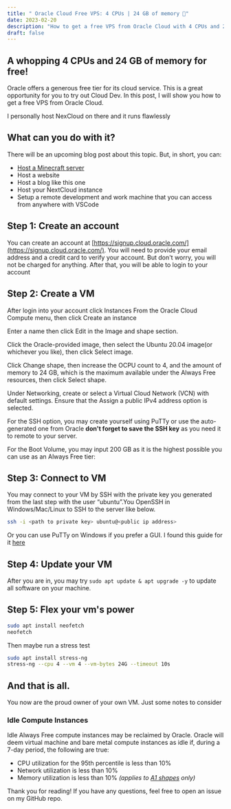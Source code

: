 ```yaml
---
title: " Oracle Cloud Free VPS: 4 CPUs | 24 GB of memory 🚀"
date: 2023-02-20
description: "How to get a free VPS from Oracle Cloud with 4 CPUs and 24 GB of memory"
draft: false
---
```


## A whopping 4 CPUs and 24 GB of memory for free!

Oracle offers a generous free tier for its cloud service. This is a great opportunity for you to try out Cloud Dev. In this post, I will show you how to get a free VPS from Oracle Cloud. 

I personally host NexCloud on there and it runs flawlessly 

## What can you do with it?
There will be an upcoming blog post about this topic. But, in short, you can:
-   [Host a Minecraft server](https://blogs.oracle.com/developers/post/how-to-set-up-and-run-a-really-powerful-free-minecraft-server-in-the-cloud)
-   Host a website
-   Host a blog like this one
-   Host your NextCloud instance
-   Setup a remote development and work machine that you can access from anywhere with VSCode

## Step 1: Create an account

You can create an account at [https://signup.cloud.oracle.com/](https://signup.cloud.oracle.com/). You will need to provide your email address and a credit card to verify your account. But don't worry, you will not be charged for anything. After that, you will be able to login to your account

## Step 2: Create a VM


After login into your account click Instances From the Oracle Cloud Compute menu,  then click Create an instance

Enter a name then click Edit in the Image and shape section.

Click the Oracle-provided image, then select the Ubuntu 20.04 image(or whichever you like), then click Select image.

Click Change shape, then increase the OCPU count to 4, and the amount of memory to 24 GB, which is the maximum available under the Always Free resources, then click Select shape.

Under Networking, create or select a Virtual Cloud Network (VCN) with default settings. Ensure that the Assign a public IPv4 address option is selected.

For the SSH option, you may create yourself using PuTTy or use the auto-generated one from Oracle **don't forget to save the SSH key** as you need it to remote to your server.

For the Boot Volume, you may input 200 GB as it is the highest possible you can use as an Always Free tier: 

## Step 3: Connect to VM

You may connect to your VM by SSH with the private key you generated from the last step with the user “ubuntu”.You OpenSSH in Windows/Mac/Linux to SSH to the server like below.
```bash
ssh -i <path to private key> ubuntu@<public ip address>
```

Or you can use PuTTy on Windows if you prefer a GUI. I found this guide for it [here](https://www.cuit.columbia.edu/putty)

## Step 4: Update your VM

After you are in, you may try `sudo apt update & apt upgrade -y` to update all software on your machine.

## Step 5: Flex your vm's power
```bash
sudo apt install neofetch
neofetch
```

Then maybe run a stress test


```bash
sudo apt install stress-ng
stress-ng --cpu 4 --vm 4 --vm-bytes 24G --timeout 10s
```


## And that is all. 
You now are the proud owner of your own VM. Just some notes to consider


### Idle Compute Instances

Idle Always Free compute instances may be reclaimed by Oracle. Oracle will deem virtual machine and bare metal compute instances as idle if, during a 7-day period, the following are true:

-   CPU utilization for the 95th percentile is less than 10%
-   Network utilization is less than 10%
-   Memory utilization is less than 10% _(applies to [A1 shapes](https://docs.oracle.com/en-us/iaas/Content/FreeTier/freetier_topic-Always_Free_Resources.htm#Details_of_the_Always_Free_Compute_instance__a1_flex) only)_

Thank you for reading! If you have any questions, feel free to open an issue on my GitHub repo.       
